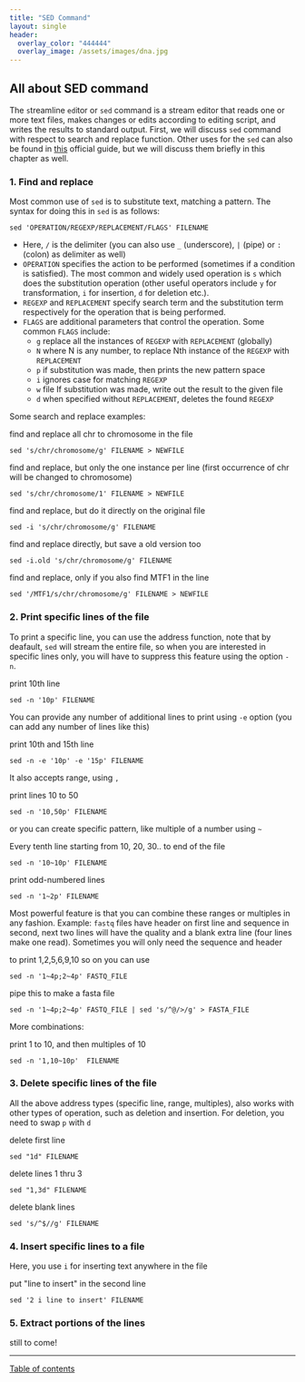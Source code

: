 ```yaml
---
title: "SED Command"
layout: single
header:
  overlay_color: "444444"
  overlay_image: /assets/images/dna.jpg
---
```


## All about SED command

The  `s`treamline `ed`itor  or `sed` command is a stream editor that reads one or more text files, makes changes or edits according to editing script, and writes the results to standard output. First, we will discuss `sed` command with respect to search and replace function. Other uses for the `sed` can also be found in [this](http://www.grymoire.com/Unix/Sed.html#uh-47) official guide, but we will discuss them briefly in this chapter as well.

### 1. Find and replace
Most common use of `sed` is to substitute text, matching a pattern. The syntax for doing this in `sed` is as follows:

```
sed 'OPERATION/REGEXP/REPLACEMENT/FLAGS' FILENAME
```

  - Here, `/` is the delimiter (you can also use `_` (underscore), `|` (pipe) or `:` (colon) as delimiter as well)
  - `OPERATION` specifies the action to be performed (sometimes if a condition is satisfied). The most common and widely used operation is `s` which does the substitution operation (other useful operators include `y` for transformation, `i` for insertion, `d` for deletion etc.).
  - `REGEXP` and `REPLACEMENT` specify search term and the substitution term respectively for the operation that is being performed.
  - `FLAGS` are additional parameters that control the operation. Some common `FLAGS` include:
      * `g`	replace all the instances of `REGEXP` with `REPLACEMENT` (globally)
      * `N` where N is any number, to replace Nth instance of the `REGEXP` with `REPLACEMENT`
      * `p` if substitution was made, then prints the new pattern space
      * `i` ignores case for matching `REGEXP`
      * `w` file If substitution was made, write out the result to the given file
      * `d` when specified without `REPLACEMENT`, deletes the found `REGEXP`

Some search and replace examples:

find and replace all chr to chromosome in the file
```
sed 's/chr/chromosome/g' FILENAME > NEWFILE
```
find and replace, but only the one instance per line (first occurrence of chr will be changed to chromosome)
```
sed 's/chr/chromosome/1' FILENAME > NEWFILE
```
find and replace, but do it directly on the original file
```
sed -i 's/chr/chromosome/g' FILENAME
```
find and replace directly, but save a old version too
```
sed -i.old 's/chr/chromosome/g' FILENAME
```
find and replace, only if you also find MTF1 in the line
```
sed '/MTF1/s/chr/chromosome/g' FILENAME > NEWFILE
```

### 2. Print specific lines of the file

To print a specific line, you can use the address function, note that by deafault, `sed` will stream the entire file, so when you are interested in specific lines only, you will have to suppress this feature using the option `-n`.

print 10th line
```
sed -n '10p' FILENAME
```
You can provide any number of additional lines to print using `-e` option (you can add any number of lines like this)

print 10th and 15th line
```
sed -n -e '10p' -e '15p' FILENAME
```
It also accepts range, using `,`

print lines 10 to 50
```
sed -n '10,50p' FILENAME
```
or you can create specific pattern, like multiple of a number using `~`

Every tenth line starting from 10, 20, 30.. to end of the file
```
sed -n '10~10p' FILENAME
```
print odd-numbered lines
```
sed -n '1~2p' FILENAME
```

Most powerful feature is that you can combine these ranges or multiples in any fashion. Example: `fastq` files have header on first line and sequence in second, next two lines will have the quality and a blank extra line (four lines make one read). Sometimes you will only need the sequence and header

to print 1,2,5,6,9,10 so on you can use
```
sed -n '1~4p;2~4p' FASTQ_FILE
```
pipe this to make a fasta file
```
sed -n '1~4p;2~4p' FASTQ_FILE | sed 's/^@/>/g' > FASTA_FILE
```
More combinations:

print 1 to 10, and then multiples of 10
```
sed -n '1,10~10p'  FILENAME
```

### 3. Delete specific lines of the file

All the above address types (specific line, range, multiples), also works with other types of operation, such as deletion and insertion. For deletion, you need to swap `p` with `d`

delete first line
```
sed "1d" FILENAME
```
delete lines 1 thru 3
```
sed "1,3d" FILENAME
```
delete blank lines
```
sed 's/^$//g' FILENAME
```

### 4. Insert specific lines to a file
Here, you use `i` for inserting text anywhere in the file


put "line to insert" in the second line
```
sed '2 i line to insert' FILENAME
```

### 5. Extract portions of the lines
still to come!

---
[Table of contents](programs.md)
